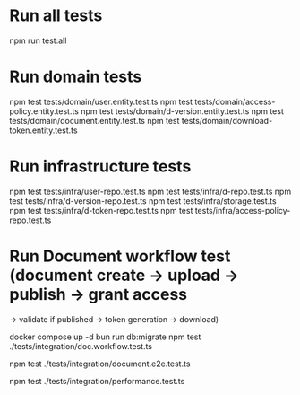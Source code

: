 # Run all tests
npm run test:all

# Run domain tests
npm test tests/domain/user.entity.test.ts
npm test tests/domain/access-policy.entity.test.ts
npm test tests/domain/d-version.entity.test.ts
npm test tests/domain/document.entity.test.ts
npm test tests/domain/download-token.entity.test.ts

# Run infrastructure tests
npm test tests/infra/user-repo.test.ts
npm test tests/infra/d-repo.test.ts
npm test tests/infra/d-version-repo.test.ts
npm test tests/infra/storage.test.ts
npm test tests/infra/d-token-repo.test.ts
npm test tests/infra/access-policy-repo.test.ts


# Run Document workflow test (document create -> upload -> publish -> grant access 
-> validate if published  -> token generation -> download)

docker compose up -d
bun run db:migrate
npm test ./tests/integration/doc.workflow.test.ts

npm test ./tests/integration/document.e2e.test.ts

npm test ./tests/integration/performance.test.ts



